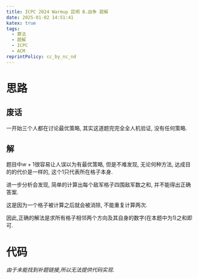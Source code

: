 ```yaml
---
title: ICPC 2024 Warmup 昆明 B.战争 题解
date: 2025-01-02 14:51:41
katex: true
tags:
  - 算法
  - 题解
  - ICPC
  - ACM
reprintPolicy: cc_by_nc_nd
---
```

# 思路
## 废话
一开始三个人都在讨论最优策略, 其实这道题完完全全人机验证, 没有任何策略.
## 解
题目中$w+1$很容易让人误以为有最优策略, 但是不难发现, 无论何种方法, 达成目的的代价是一样的, 这个$1$只代表所在格子本身.

进一步分析会发现, 简单的计算出每个敌军格子四围敌军数之和, 并不能得出正确答案. 

这是因为一个格子被计算之后就会被消除, 不能重复计算两次.

因此,正确的解法是求所有格子相邻两个方向及其自身的数字(在本题中为$1$)之和即可.

# 代码
_由于未能找到补题链接,所以无法提供代码实现._